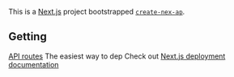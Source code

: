 This is a [Next.js](https://nextjs.org) project bootstrapped [`create-nex-ap`](https://nextjs.org/docs/pages/api-reference/create-next-app).
## Getting
[API routes](https://nextjs.org/docs/pages/building-your-pplication/rutng/proutes)
The easiest way to dep
Check out [Next.js deployment documentation](https://nextjs.org/docs/pages/building-your-application/deployin) 
